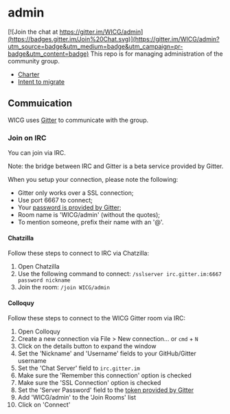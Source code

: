 # admin

[![Join the chat at https://gitter.im/WICG/admin](https://badges.gitter.im/Join%20Chat.svg)](https://gitter.im/WICG/admin?utm_source=badge&utm_medium=badge&utm_campaign=pr-badge&utm_content=badge)
This repo is for managing administration of the community group.

 * [Charter](https://wicg.github.io/admin/charter.html)
 * [Intent to migrate](https://wicg.github.io/admin/intent-to-migrate.html)

## Commuication

WICG uses [Gitter](https://gitter.im/WICG/admin) to communicate with the group.

### Join on IRC

You can join via IRC.

  Note: the bridge between IRC and Gitter is a beta service provided by Gitter.

When you setup your connection, please note the following:

* Gitter only works over a SSL connection;
* Use port 6667 to connect;
* Your [password is provided by Gitter](https://irc.gitter.im);
* Room name is 'WICG/admin' (without the quotes);
* To mention someone, prefix their name with an '@'.

#### Chatzilla

Follow these steps to connect to IRC via Chatzilla:

1. Open Chatzilla
2. Use the following command to connect: `/sslserver irc.gitter.im:6667 password nickname`
3. Join the room: `/join WICG/admin`

#### Colloquy

Follow these steps to connect to the WICG Gitter room via IRC:

1. Open Colloquy
2. Create a new connection via File > New connection… or `cmd` + `N`
3. Click on the details button to expand the window
4. Set the 'Nickname' and 'Username' fields to your GitHub/Gitter username
5. Set the 'Chat Server' field to `irc.gitter.im`
6. Make sure the 'Remember this connection' option is checked
7. Make sure the 'SSL Connection' option is checked
8. Set the 'Server Password' field to the [token provided by Gitter](https://irc.gitter.im)
9. Add 'WICG/admin' to the 'Join Rooms' list
10. Click on 'Connect'